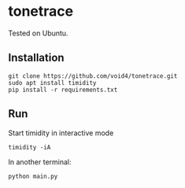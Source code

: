 # tonetrace

Tested on Ubuntu.

## Installation
```
git clone https://github.com/void4/tonetrace.git
sudo apt install timidity
pip install -r requirements.txt
```

## Run
Start timidity in interactive mode
```
timidity -iA
```

In another terminal:
```
python main.py
```

